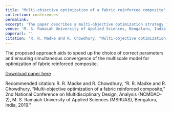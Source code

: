 ```yaml
---
title: "Multi-objective optimization of a fabric reinforced composite"
collection: conferences
permalink: 
excerpt: 'The paper describes a multi-objective optimization strategy for the lightweight design of a fabric reinforced composite.'
venue: 'M. S. Ramaiah University of Applied Sciences, Bengaluru, India'
paperurl: ''
citation: 'R. R. Madke and R. Chowdhury, “Multi-objective optimization of a fabric reinforced composite,” 2nd National Conference on Multidisciplinary Design, Analysis (NCMDAO-2), M. S. Ramaiah University of Applied Sciences (MSRUAS), Bengaluru, India, 2019.'
---
```

The proposed approach aids to speed up the choice of correct parameters and ensuring simultaneous convergence of the multiscale model for optimization of fabric reinforced composite.

[Download paper here]()

Recommended citation: R. R. Madke and R. Chowdhury, “R. R. Madke and R. Chowdhury, “Multi-objective optimization of a fabric reinforced composite,” 2nd National Conference on Multidisciplinary Design, Analysis (NCMDAO-2), M. S. Ramaiah University of Applied Sciences (MSRUAS), Bengaluru, India, 2019."